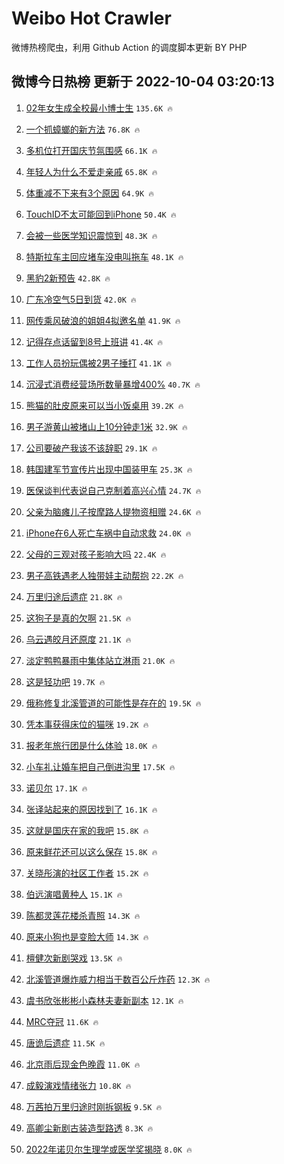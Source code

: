 # Weibo Hot Crawler 



微博热榜爬虫，利用 Github Action 的调度脚本更新 BY PHP 


## 微博今日热榜 更新于 2022-10-04 03:20:13 
1. [02年女生成全校最小博士生](https://s.weibo.com/weibo?q=%2302%E5%B9%B4%E5%A5%B3%E7%94%9F%E6%88%90%E5%85%A8%E6%A0%A1%E6%9C%80%E5%B0%8F%E5%8D%9A%E5%A3%AB%E7%94%9F%23&t=31&band_rank=1&Refer=top) `135.6K 🔥` 

1. [一个抓蟑螂的新方法](https://s.weibo.com/weibo?q=%23%E4%B8%80%E4%B8%AA%E6%8A%93%E8%9F%91%E8%9E%82%E7%9A%84%E6%96%B0%E6%96%B9%E6%B3%95%23&t=31&band_rank=2&Refer=top) `76.8K 🔥` 

1. [多机位打开国庆节氛围感](https://s.weibo.com/weibo?q=%23%E5%A4%9A%E6%9C%BA%E4%BD%8D%E6%89%93%E5%BC%80%E5%9B%BD%E5%BA%86%E8%8A%82%E6%B0%9B%E5%9B%B4%E6%84%9F%23&t=31&band_rank=3&Refer=top) `66.1K 🔥` 

1. [年轻人为什么不爱走亲戚](https://s.weibo.com/weibo?q=%23%E5%B9%B4%E8%BD%BB%E4%BA%BA%E4%B8%BA%E4%BB%80%E4%B9%88%E4%B8%8D%E7%88%B1%E8%B5%B0%E4%BA%B2%E6%88%9A%23&t=31&band_rank=4&Refer=top) `65.8K 🔥` 

1. [体重减不下来有3个原因](https://s.weibo.com/weibo?q=%23%E4%BD%93%E9%87%8D%E5%87%8F%E4%B8%8D%E4%B8%8B%E6%9D%A5%E6%9C%893%E4%B8%AA%E5%8E%9F%E5%9B%A0%23&t=31&band_rank=5&Refer=top) `64.9K 🔥` 

1. [TouchID不太可能回到iPhone](https://s.weibo.com/weibo?q=%23TouchID%E4%B8%8D%E5%A4%AA%E5%8F%AF%E8%83%BD%E5%9B%9E%E5%88%B0iPhone%23&t=31&band_rank=6&Refer=top) `50.4K 🔥` 

1. [会被一些医学知识震惊到](https://s.weibo.com/weibo?q=%23%E4%BC%9A%E8%A2%AB%E4%B8%80%E4%BA%9B%E5%8C%BB%E5%AD%A6%E7%9F%A5%E8%AF%86%E9%9C%87%E6%83%8A%E5%88%B0%23&t=31&band_rank=7&Refer=top) `48.3K 🔥` 

1. [特斯拉车主回应堵车没电叫拖车](https://s.weibo.com/weibo?q=%23%E7%89%B9%E6%96%AF%E6%8B%89%E8%BD%A6%E4%B8%BB%E5%9B%9E%E5%BA%94%E5%A0%B5%E8%BD%A6%E6%B2%A1%E7%94%B5%E5%8F%AB%E6%8B%96%E8%BD%A6%23&t=31&band_rank=8&Refer=top) `48.1K 🔥` 

1. [黑豹2新预告](https://s.weibo.com/weibo?q=%23%E9%BB%91%E8%B1%B92%E6%96%B0%E9%A2%84%E5%91%8A%23&t=31&band_rank=9&Refer=top) `42.8K 🔥` 

1. [广东冷空气5日到货](https://s.weibo.com/weibo?q=%23%E5%B9%BF%E4%B8%9C%E5%86%B7%E7%A9%BA%E6%B0%945%E6%97%A5%E5%88%B0%E8%B4%A7%23&t=31&band_rank=10&Refer=top) `42.0K 🔥` 

1. [网传乘风破浪的姐姐4拟邀名单](https://s.weibo.com/weibo?q=%23%E7%BD%91%E4%BC%A0%E4%B9%98%E9%A3%8E%E7%A0%B4%E6%B5%AA%E7%9A%84%E5%A7%90%E5%A7%904%E6%8B%9F%E9%82%80%E5%90%8D%E5%8D%95%23&t=31&band_rank=11&Refer=top) `41.9K 🔥` 

1. [记得存点话留到8号上班讲](https://s.weibo.com/weibo?q=%23%E8%AE%B0%E5%BE%97%E5%AD%98%E7%82%B9%E8%AF%9D%E7%95%99%E5%88%B08%E5%8F%B7%E4%B8%8A%E7%8F%AD%E8%AE%B2%23&t=31&band_rank=12&Refer=top) `41.4K 🔥` 

1. [工作人员扮玩偶被2男子捶打](https://s.weibo.com/weibo?q=%23%E5%B7%A5%E4%BD%9C%E4%BA%BA%E5%91%98%E6%89%AE%E7%8E%A9%E5%81%B6%E8%A2%AB2%E7%94%B7%E5%AD%90%E6%8D%B6%E6%89%93%23&t=31&band_rank=13&Refer=top) `41.1K 🔥` 

1. [沉浸式消费经营场所数量暴增400%](https://s.weibo.com/weibo?q=%23%E6%B2%89%E6%B5%B8%E5%BC%8F%E6%B6%88%E8%B4%B9%E7%BB%8F%E8%90%A5%E5%9C%BA%E6%89%80%E6%95%B0%E9%87%8F%E6%9A%B4%E5%A2%9E400%25%23&t=31&band_rank=14&Refer=top) `40.7K 🔥` 

1. [熊猫的肚皮原来可以当小饭桌用](https://s.weibo.com/weibo?q=%23%E7%86%8A%E7%8C%AB%E7%9A%84%E8%82%9A%E7%9A%AE%E5%8E%9F%E6%9D%A5%E5%8F%AF%E4%BB%A5%E5%BD%93%E5%B0%8F%E9%A5%AD%E6%A1%8C%E7%94%A8%23&t=31&band_rank=15&Refer=top) `39.2K 🔥` 

1. [男子游黄山被堵山上10分钟走1米](https://s.weibo.com/weibo?q=%23%E7%94%B7%E5%AD%90%E6%B8%B8%E9%BB%84%E5%B1%B1%E8%A2%AB%E5%A0%B5%E5%B1%B1%E4%B8%8A10%E5%88%86%E9%92%9F%E8%B5%B01%E7%B1%B3%23&t=31&band_rank=16&Refer=top) `32.9K 🔥` 

1. [公司要破产我该不该辞职](https://s.weibo.com/weibo?q=%23%E5%85%AC%E5%8F%B8%E8%A6%81%E7%A0%B4%E4%BA%A7%E6%88%91%E8%AF%A5%E4%B8%8D%E8%AF%A5%E8%BE%9E%E8%81%8C%23&t=31&band_rank=17&Refer=top) `29.1K 🔥` 

1. [韩国建军节宣传片出现中国装甲车](https://s.weibo.com/weibo?q=%23%E9%9F%A9%E5%9B%BD%E5%BB%BA%E5%86%9B%E8%8A%82%E5%AE%A3%E4%BC%A0%E7%89%87%E5%87%BA%E7%8E%B0%E4%B8%AD%E5%9B%BD%E8%A3%85%E7%94%B2%E8%BD%A6%23&t=31&band_rank=18&Refer=top) `25.3K 🔥` 

1. [医保谈判代表说自己克制着高兴心情](https://s.weibo.com/weibo?q=%23%E5%8C%BB%E4%BF%9D%E8%B0%88%E5%88%A4%E4%BB%A3%E8%A1%A8%E8%AF%B4%E8%87%AA%E5%B7%B1%E5%85%8B%E5%88%B6%E7%9D%80%E9%AB%98%E5%85%B4%E5%BF%83%E6%83%85%23&t=31&band_rank=19&Refer=top) `24.7K 🔥` 

1. [父亲为脑瘫儿子按摩路人提物资相赠](https://s.weibo.com/weibo?q=%23%E7%88%B6%E4%BA%B2%E4%B8%BA%E8%84%91%E7%98%AB%E5%84%BF%E5%AD%90%E6%8C%89%E6%91%A9%E8%B7%AF%E4%BA%BA%E6%8F%90%E7%89%A9%E8%B5%84%E7%9B%B8%E8%B5%A0%23&t=31&band_rank=20&Refer=top) `24.6K 🔥` 

1. [iPhone在6人死亡车祸中自动求救](https://s.weibo.com/weibo?q=%23iPhone%E5%9C%A86%E4%BA%BA%E6%AD%BB%E4%BA%A1%E8%BD%A6%E7%A5%B8%E4%B8%AD%E8%87%AA%E5%8A%A8%E6%B1%82%E6%95%91%23&t=31&band_rank=21&Refer=top) `24.0K 🔥` 

1. [父母的三观对孩子影响大吗](https://s.weibo.com/weibo?q=%23%E7%88%B6%E6%AF%8D%E7%9A%84%E4%B8%89%E8%A7%82%E5%AF%B9%E5%AD%A9%E5%AD%90%E5%BD%B1%E5%93%8D%E5%A4%A7%E5%90%97%23&t=31&band_rank=22&Refer=top) `22.4K 🔥` 

1. [男子高铁遇老人独带娃主动帮抱](https://s.weibo.com/weibo?q=%23%E7%94%B7%E5%AD%90%E9%AB%98%E9%93%81%E9%81%87%E8%80%81%E4%BA%BA%E7%8B%AC%E5%B8%A6%E5%A8%83%E4%B8%BB%E5%8A%A8%E5%B8%AE%E6%8A%B1%23&t=31&band_rank=23&Refer=top) `22.2K 🔥` 

1. [万里归途后遗症](https://s.weibo.com/weibo?q=%23%E4%B8%87%E9%87%8C%E5%BD%92%E9%80%94%E5%90%8E%E9%81%97%E7%97%87%23&t=31&band_rank=24&Refer=top) `21.8K 🔥` 

1. [这狗子是真的欠啊](https://s.weibo.com/weibo?q=%23%E8%BF%99%E7%8B%97%E5%AD%90%E6%98%AF%E7%9C%9F%E7%9A%84%E6%AC%A0%E5%95%8A%23&t=31&band_rank=25&Refer=top) `21.5K 🔥` 

1. [乌云遇皎月还原度](https://s.weibo.com/weibo?q=%23%E4%B9%8C%E4%BA%91%E9%81%87%E7%9A%8E%E6%9C%88%E8%BF%98%E5%8E%9F%E5%BA%A6%23&t=31&band_rank=26&Refer=top) `21.1K 🔥` 

1. [淡定鸭鸭暴雨中集体站立淋雨](https://s.weibo.com/weibo?q=%23%E6%B7%A1%E5%AE%9A%E9%B8%AD%E9%B8%AD%E6%9A%B4%E9%9B%A8%E4%B8%AD%E9%9B%86%E4%BD%93%E7%AB%99%E7%AB%8B%E6%B7%8B%E9%9B%A8%23&t=31&band_rank=27&Refer=top) `21.0K 🔥` 

1. [这是轻功吧](https://s.weibo.com/weibo?q=%23%E8%BF%99%E6%98%AF%E8%BD%BB%E5%8A%9F%E5%90%A7%23&t=31&band_rank=28&Refer=top) `19.7K 🔥` 

1. [俄称修复北溪管道的可能性是存在的](https://s.weibo.com/weibo?q=%23%E4%BF%84%E7%A7%B0%E4%BF%AE%E5%A4%8D%E5%8C%97%E6%BA%AA%E7%AE%A1%E9%81%93%E7%9A%84%E5%8F%AF%E8%83%BD%E6%80%A7%E6%98%AF%E5%AD%98%E5%9C%A8%E7%9A%84%23&t=31&band_rank=29&Refer=top) `19.5K 🔥` 

1. [凭本事获得床位的猫咪](https://s.weibo.com/weibo?q=%23%E5%87%AD%E6%9C%AC%E4%BA%8B%E8%8E%B7%E5%BE%97%E5%BA%8A%E4%BD%8D%E7%9A%84%E7%8C%AB%E5%92%AA%23&t=31&band_rank=30&Refer=top) `19.2K 🔥` 

1. [报老年旅行团是什么体验](https://s.weibo.com/weibo?q=%23%E6%8A%A5%E8%80%81%E5%B9%B4%E6%97%85%E8%A1%8C%E5%9B%A2%E6%98%AF%E4%BB%80%E4%B9%88%E4%BD%93%E9%AA%8C%23&t=31&band_rank=31&Refer=top) `18.0K 🔥` 

1. [小车礼让婚车把自己倒进沟里](https://s.weibo.com/weibo?q=%23%E5%B0%8F%E8%BD%A6%E7%A4%BC%E8%AE%A9%E5%A9%9A%E8%BD%A6%E6%8A%8A%E8%87%AA%E5%B7%B1%E5%80%92%E8%BF%9B%E6%B2%9F%E9%87%8C%23&t=31&band_rank=32&Refer=top) `17.5K 🔥` 

1. [诺贝尔](https://s.weibo.com/weibo?q=%23%E8%AF%BA%E8%B4%9D%E5%B0%94%23&t=31&band_rank=33&Refer=top) `17.1K 🔥` 

1. [张译站起来的原因找到了](https://s.weibo.com/weibo?q=%23%E5%BC%A0%E8%AF%91%E7%AB%99%E8%B5%B7%E6%9D%A5%E7%9A%84%E5%8E%9F%E5%9B%A0%E6%89%BE%E5%88%B0%E4%BA%86%23&t=31&band_rank=34&Refer=top) `16.1K 🔥` 

1. [这就是国庆在家的我吧](https://s.weibo.com/weibo?q=%23%E8%BF%99%E5%B0%B1%E6%98%AF%E5%9B%BD%E5%BA%86%E5%9C%A8%E5%AE%B6%E7%9A%84%E6%88%91%E5%90%A7%23&t=31&band_rank=35&Refer=top) `15.8K 🔥` 

1. [原来鲜花还可以这么保存](https://s.weibo.com/weibo?q=%23%E5%8E%9F%E6%9D%A5%E9%B2%9C%E8%8A%B1%E8%BF%98%E5%8F%AF%E4%BB%A5%E8%BF%99%E4%B9%88%E4%BF%9D%E5%AD%98%23&t=31&band_rank=36&Refer=top) `15.8K 🔥` 

1. [关晓彤演的社区工作者](https://s.weibo.com/weibo?q=%23%E5%85%B3%E6%99%93%E5%BD%A4%E6%BC%94%E7%9A%84%E7%A4%BE%E5%8C%BA%E5%B7%A5%E4%BD%9C%E8%80%85%23&t=31&band_rank=37&Refer=top) `15.2K 🔥` 

1. [伯远演唱黄种人](https://s.weibo.com/weibo?q=%23%E4%BC%AF%E8%BF%9C%E6%BC%94%E5%94%B1%E9%BB%84%E7%A7%8D%E4%BA%BA%23&t=31&band_rank=38&Refer=top) `15.1K 🔥` 

1. [陈都灵莲花楼杀青照](https://s.weibo.com/weibo?q=%23%E9%99%88%E9%83%BD%E7%81%B5%E8%8E%B2%E8%8A%B1%E6%A5%BC%E6%9D%80%E9%9D%92%E7%85%A7%23&t=31&band_rank=39&Refer=top) `14.3K 🔥` 

1. [原来小狗也是变脸大师](https://s.weibo.com/weibo?q=%23%E5%8E%9F%E6%9D%A5%E5%B0%8F%E7%8B%97%E4%B9%9F%E6%98%AF%E5%8F%98%E8%84%B8%E5%A4%A7%E5%B8%88%23&t=31&band_rank=40&Refer=top) `14.3K 🔥` 

1. [檀健次新剧哭戏](https://s.weibo.com/weibo?q=%23%E6%AA%80%E5%81%A5%E6%AC%A1%E6%96%B0%E5%89%A7%E5%93%AD%E6%88%8F%23&t=31&band_rank=41&Refer=top) `13.5K 🔥` 

1. [北溪管道爆炸威力相当于数百公斤炸药](https://s.weibo.com/weibo?q=%23%E5%8C%97%E6%BA%AA%E7%AE%A1%E9%81%93%E7%88%86%E7%82%B8%E5%A8%81%E5%8A%9B%E7%9B%B8%E5%BD%93%E4%BA%8E%E6%95%B0%E7%99%BE%E5%85%AC%E6%96%A4%E7%82%B8%E8%8D%AF%23&t=31&band_rank=42&Refer=top) `12.3K 🔥` 

1. [虞书欣张彬彬小森林夫妻新副本](https://s.weibo.com/weibo?q=%23%E8%99%9E%E4%B9%A6%E6%AC%A3%E5%BC%A0%E5%BD%AC%E5%BD%AC%E5%B0%8F%E6%A3%AE%E6%9E%97%E5%A4%AB%E5%A6%BB%E6%96%B0%E5%89%AF%E6%9C%AC%23&t=31&band_rank=43&Refer=top) `12.1K 🔥` 

1. [MRC夺冠](https://s.weibo.com/weibo?q=%23MRC%E5%A4%BA%E5%86%A0%23&t=31&band_rank=44&Refer=top) `11.6K 🔥` 

1. [唐诡后遗症](https://s.weibo.com/weibo?q=%23%E5%94%90%E8%AF%A1%E5%90%8E%E9%81%97%E7%97%87%23&t=31&band_rank=45&Refer=top) `11.5K 🔥` 

1. [北京雨后现金色晚霞](https://s.weibo.com/weibo?q=%23%E5%8C%97%E4%BA%AC%E9%9B%A8%E5%90%8E%E7%8E%B0%E9%87%91%E8%89%B2%E6%99%9A%E9%9C%9E%23&t=31&band_rank=46&Refer=top) `11.0K 🔥` 

1. [成毅演戏情绪张力](https://s.weibo.com/weibo?q=%23%E6%88%90%E6%AF%85%E6%BC%94%E6%88%8F%E6%83%85%E7%BB%AA%E5%BC%A0%E5%8A%9B%23&t=31&band_rank=47&Refer=top) `10.8K 🔥` 

1. [万茜拍万里归途时刚拆钢板](https://s.weibo.com/weibo?q=%23%E4%B8%87%E8%8C%9C%E6%8B%8D%E4%B8%87%E9%87%8C%E5%BD%92%E9%80%94%E6%97%B6%E5%88%9A%E6%8B%86%E9%92%A2%E6%9D%BF%23&t=31&band_rank=48&Refer=top) `9.5K 🔥` 

1. [高卿尘新剧古装造型路透](https://s.weibo.com/weibo?q=%23%E9%AB%98%E5%8D%BF%E5%B0%98%E6%96%B0%E5%89%A7%E5%8F%A4%E8%A3%85%E9%80%A0%E5%9E%8B%E8%B7%AF%E9%80%8F%23&t=31&band_rank=49&Refer=top) `8.3K 🔥` 

1. [2022年诺贝尔生理学或医学奖揭晓](https://s.weibo.com/weibo?q=%232022%E5%B9%B4%E8%AF%BA%E8%B4%9D%E5%B0%94%E7%94%9F%E7%90%86%E5%AD%A6%E6%88%96%E5%8C%BB%E5%AD%A6%E5%A5%96%E6%8F%AD%E6%99%93%23&t=31&band_rank=50&Refer=top) `8.0K 🔥` 

